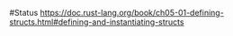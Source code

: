 #Status
https://doc.rust-lang.org/book/ch05-01-defining-structs.html#defining-and-instantiating-structs

